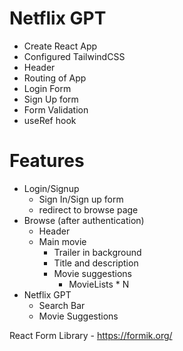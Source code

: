 # Netflix GPT

- Create React App
- Configured TailwindCSS
- Header
- Routing of App
- Login Form
- Sign Up form
- Form Validation
- useRef hook

# Features

- Login/Signup
  - Sign In/Sign up form
  - redirect to browse page
- Browse (after authentication)
  - Header
  - Main movie
    - Trailer in background
    - Title and description
    - Movie suggestions
      - MovieLists \* N
- Netflix GPT
  - Search Bar
  - Movie Suggestions

React Form Library - https://formik.org/
